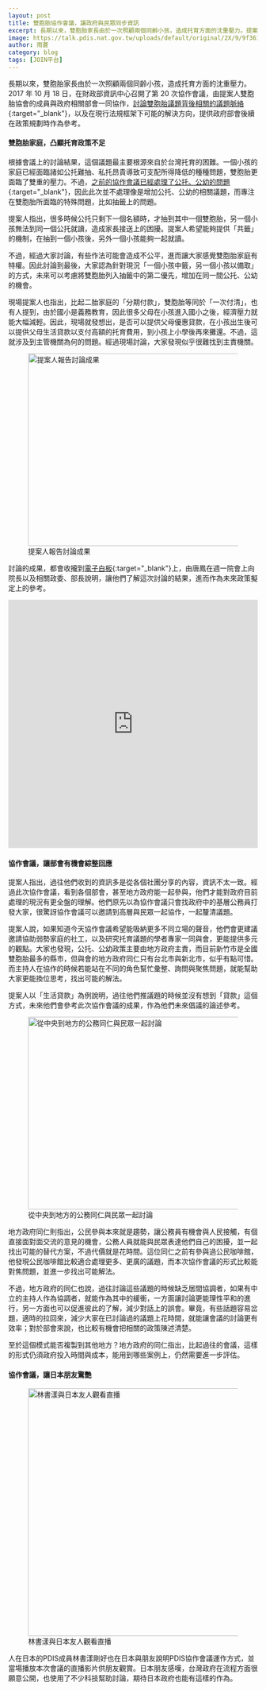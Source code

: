 ```yaml
---
layout: post
title: 雙胞胎協作會議，讓政府與民眾同步資訊 
excerpt: 長期以來，雙胞胎家長由於一次照顧兩個同齡小孩，造成托育方面的沈重壓力。提案人雙胞胎協會的成員與政府相關部會一同參與協作會議，討論雙胞胎議題背後相關的議題脈絡，以及在現行法規框架下可能的解決方向，提供政府部會後續在政策規劃時作為參考。
image: https://talk.pdis.nat.gov.tw/uploads/default/original/2X/9/9f3618163ed9df002341d7307af7f6e31c363178.JPG
author: 雨蒼
category: blog
tags: [JOIN平台]
---
```


長期以來，雙胞胎家長由於一次照顧兩個同齡小孩，造成托育方面的沈重壓力。2017 年 10 月 18 日，在財政部資訊中心召開了第 20 次協作會議，由提案人雙胞胎協會的成員與政府相關部會一同協作，[討論雙胞胎議題背後相關的議題脈絡](https://join.gov.tw/idea/detail/e072e742-8f8d-421a-a5cc-407cfbc27724){:target="_blank"}，以及在現行法規框架下可能的解決方向，提供政府部會後續在政策規劃時作為參考。

#### 雙胞胎家庭，凸顯托育政策不足

根據會議上的討論結果，這個議題最主要根源來自於台灣托育的困難。一個小孩的家庭已經面臨諸如公托難抽、私托昂貴導致可支配所得降低的種種問題，雙胞胎更面臨了雙重的壓力。不過，[之前的協作會議已經處理了公托、公幼的問題](https://join.gov.tw/idea/detail/6a024fc8-ceb3-45cc-a37a-59cbec2d6bd4){:target="_blank"}，因此此次並不處理像是增加公托、公幼的相關議題，而專注在雙胞胎所面臨的特殊問題，比如抽籤上的問題。

提案人指出，很多時候公托只剩下一個名額時，才抽到其中一個雙胞胎，另一個小孩無法到同一個公托就讀，造成家長接送上的困擾。提案人希望能夠提供「共籤」的機制，在抽到一個小孩後，另外一個小孩能夠一起就讀。

不過，經過大家討論，有些作法可能會造成不公平，進而讓大家感覺雙胞胎家庭有特權。因此討論到最後，大家認為針對現況「一個小孩中籤，另一個小孩以備取」的方式，未來可以考慮將雙胞胎列入抽籤中的第二優先，增加在同一間公托、公幼的機會。

現場提案人也指出，比起二胎家庭的「分期付款」，雙胞胎等同於「一次付清」，也有人提到，由於國小是義務教育，因此很多父母在小孩進入國小之後，經濟壓力就能大幅減輕。因此，現場就發想出，是否可以提供父母優惠貸款，在小孩出生後可以提供父母生活貸款以支付高額的托育費用，到小孩上小學後再來攤還。不過，這就涉及到主管機關為何的問題。經過現場討論，大家發現似乎很難找到主責機關。

<figure>
  <img src="https://talk.pdis.nat.gov.tw/uploads/default/original/2X/2/2fa91dea681fe49bd2b64d53a927b9a9e47badee.JPG" width="690" height="388" alt="提案人報告討論成果">
  <figcaption>提案人報告討論成果</figcaption>
</figure>

討論的成果，都會收攏到[電子白板](https://realtimeboard.com/app/board/o9J_k0QrkKo=/){:target="_blank"}上，由唐鳳在週一院會上向院長以及相關政委、部長說明，讓他們了解這次討論的結果，進而作為未來政策擬定上的參考。

<iframe width="100%" height="500" title="realtimeboard" src="https://realtimeboard.com/app/embed/o9J_k0QrkKo=/?&pres=1" frameborder="0" scrolling="no" allowfullscreen></iframe>

#### 協作會議，讓部會有機會綜整回應

提案人指出，過往他們收到的資訊多是從各個社團分享的內容，資訊不太一致。經過此次協作會議，看到各個部會，甚至地方政府能一起參與，他們才能對政府目前處理的現況有更全盤的理解。他們原先以為協作會議只會找政府中的基層公務員打發大家，很驚訝協作會議可以邀請到高層與民眾一起協作，一起釐清議題。

提案人說，如果知道今天協作會議希望能吸納更多不同立場的聲音，他們會更建議邀請協助弱勢家庭的社工，以及研究托育議題的學者專家一同與會，更能提供多元的觀點。大家也發現，公托、公幼政策主要由地方政府主責，而目前新竹市是全國雙胞胎最多的縣市，但與會的地方政府同仁只有台北市與新北市，似乎有點可惜。而主持人在協作的時候若能站在不同的角色幫忙彙整、詢問與聚焦問題，就能幫助大家更能換位思考，找出可能的解法。

提案人以「生活貸款」為例說明，過往他們推議題的時候並沒有想到「貸款」這個方式，未來他們會參考此次協作會議的成果，作為他們未來倡議的論述參考。

<figure>
  <img src="https://talk.pdis.nat.gov.tw/uploads/default/original/2X/9/9f3618163ed9df002341d7307af7f6e31c363178.JPG" width="690" height="388" alt="從中央到地方的公務同仁與民眾一起討論">
  <figcaption>從中央到地方的公務同仁與民眾一起討論</figcaption>
</figure>

地方政府同仁則指出，公民參與本來就是趨勢，讓公務員有機會與人民接觸，有個直接面對面交流的意見的機會，公務人員就能與民眾表達他們自己的困擾，並一起找出可能的替代方案，不過代價就是花時間。這位同仁之前有參與過公民咖啡館，他發現公民咖啡館比較適合處理更多、更廣的議題，而本次協作會議的形式比較能對焦問題，並進一步找出可能解法。

不過，地方政府的同仁也說，過往討論這些議題的時候缺乏居間協調者，如果有中立的主持人作為協調者，就能作為其中的緩衝，一方面讓討論更能理性平和的進行，另一方面也可以促進彼此的了解，減少對話上的誤會。畢竟，有些話題容易岔題，適時的拉回來，減少大家在已討論過的議題上花時間，就能讓會議的討論更有效率；對於部會來說，也比較有機會把相關的政策陳述清楚。

至於這個模式能否複製到其他地方？地方政府的同仁指出，比起過往的會議，這樣的形式仍須政府投入時間與成本，能用到哪些案例上，仍然需要進一步評估。

#### 協作會議，讓日本朋友驚艷

<figure>
  <img src="https://talk.pdis.nat.gov.tw/uploads/default/original/2X/8/80c7c25f321f0b28e0b9000d9c4e20ffc59c54c9.jpg" width="516" height="499" alt="林書漾與日本友人觀看直播">
  <figcaption>林書漾與日本友人觀看直播</figcaption>
</figure>

人在日本的PDIS成員林書漾剛好也在日本與朋友說明PDIS協作會議運作方式，並當場播放本次會議的直播影片供朋友觀賞。日本朋友感嘆，台灣政府在流程方面很願意公開，也使用了不少科技幫助討論，期待日本政府也能有這樣的作為。



